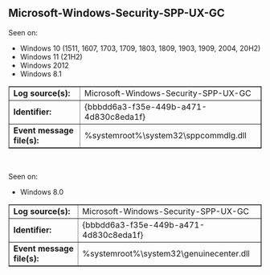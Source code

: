 ## Microsoft-Windows-Security-SPP-UX-GC

Seen on:
* Windows 10 (1511, 1607, 1703, 1709, 1803, 1809, 1903, 1909, 2004, 20H2)
* Windows 11 (21H2)
* Windows 2012
* Windows 8.1

<table border="1" class="docutils">
  <tbody>
    <tr>
      <td><b>Log source(s):</b></td>
      <td>Microsoft-Windows-Security-SPP-UX-GC</td>
    </tr>
    <tr>
      <td><b>Identifier:</b></td>
      <td>{bbbdd6a3-f35e-449b-a471-4d830c8eda1f}</td>
    </tr>
    <tr>
      <td><b>Event message file(s):</b></td>
      <td>%systemroot%\system32\sppcommdlg.dll</td>
    </tr>
  </tbody>
</table>

&nbsp;

Seen on:
* Windows 8.0

<table border="1" class="docutils">
  <tbody>
    <tr>
      <td><b>Log source(s):</b></td>
      <td>Microsoft-Windows-Security-SPP-UX-GC</td>
    </tr>
    <tr>
      <td><b>Identifier:</b></td>
      <td>{bbbdd6a3-f35e-449b-a471-4d830c8eda1f}</td>
    </tr>
    <tr>
      <td><b>Event message file(s):</b></td>
      <td>%systemroot%\system32\genuinecenter.dll</td>
    </tr>
  </tbody>
</table>

&nbsp;

